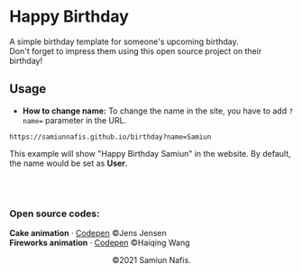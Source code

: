 # Happy Birthday

A simple birthday template for someone's upcoming birthday.<br>
Don't forget to impress them using this open source project on their birthday!

## Usage
* **How to change name:** To change the name in the site, you have to add ``` ?name= ``` parameter in the URL.

```
https://samiunnafis.github.io/birthday?name=Samiun
```

This example will show "Happy Birthday Samiun" in the website. By default, the name would be set as **User**.

<br><br>
### Open source codes:
**Cake animation** &middot; [Codepen](https://codepen.io/JensJ/pen/MzZrbw) ©Jens Jensen
<br>
**Fireworks animation** &middot; [Codepen](https://codepen.io/whqet/pen/Auzch) ©Haiqing Wang

<p align="center">©2021 Samiun Nafis.</p>
